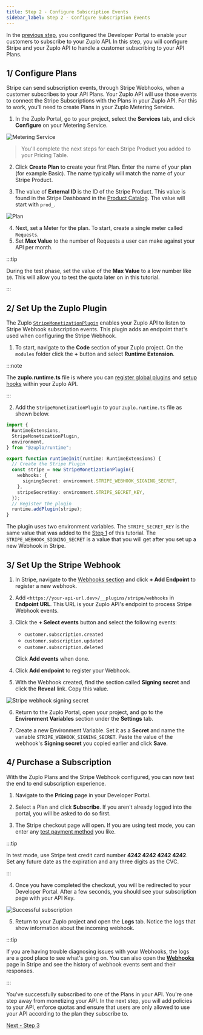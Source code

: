 ```yaml
---
title: Step 2 - Configure Subscription Events
sidebar_label: Step 2 - Configure Subscription Events
---
```


<EnterpriseFeature name="Monetization" />

In the [previous step](./monetization-dev-portal-setup.md), you configured the
Developer Portal to enable your customers to subscribe to your Zuplo API. In
this step, you will configure Stripe and your Zuplo API to handle a customer
subscribing to your API Plans.

## 1/ Configure Plans

Stripe can send subscription events, through Stripe Webhooks, when a customer
subscribes to your API Plans. Your Zuplo API will use those events to connect
the Stripe Subscriptions with the Plans in your Zuplo API. For this to work,
you'll need to create Plans in your Zuplo Metering Service.

1. In the Zuplo Portal, go to your project, select the **Services** tab, and
   click **Configure** on your Metering Service.

![Metering Service](/media/monetization-webhook-setup/image.png)

> You'll complete the next steps for each Stripe Product you added to your
> Pricing Table.

2. Click **Create Plan** to create your first Plan. Enter the name of your plan
   (for example Basic). The name typically will match the name of your Stripe
   Product.

3. The value of **External ID** is the ID of the Stripe Product. This value is
   found in the Stripe Dashboard in the
   [Product Catalog](https://dashboard.stripe.com/products). The value will
   start with `prod_`.

![Plan](/media/monetization-webhook-setup/image-1.png)

4. Next, set a Meter for the plan. To start, create a single meter called
   `Requests`.
5. Set **Max Value** to the number of Requests a user can make against your API
   per month.

:::tip

During the test phase, set the value of the **Max Value** to a low number like
`10`. This will allow you to test the quota later on in this tutorial.

:::

## 2/ Set Up the Zuplo Plugin

The Zuplo
[`StripeMonetizationPlugin`](/docs/articles/stripe-monetization-plugin.md)
enables your Zuplo API to listen to Stripe Webhook subscription events. This
plugin adds an endpoint that's used when configuring the Stripe Webhook.

1. To start, navigate to the **Code** section of your Zuplo project. On the
   `modules` folder click the **+** button and select **Runtime Extension**.

:::note

The **zuplo.runtime.ts** file is where you can
[register global plugins](https://zuplo.com/docs/articles/runtime-extensions#plugin-and-handler-extensions)
and [setup hooks](https://zuplo.com/docs/articles/runtime-extensions#hooks)
within your Zuplo API.

:::

2. Add the `StripeMonetizationPlugin` to your `zuplo.runtime.ts` file as shown
   below.

```ts
import {
  RuntimeExtensions,
  StripeMonetizationPlugin,
  environment,
} from "@zuplo/runtime";

export function runtimeInit(runtime: RuntimeExtensions) {
  // Create the Stripe Plugin
  const stripe = new StripeMonetizationPlugin({
    webhooks: {
      signingSecret: environment.STRIPE_WEBHOOK_SIGNING_SECRET,
    },
    stripeSecretKey: environment.STRIPE_SECRET_KEY,
  });
  // Register the plugin
  runtime.addPlugin(stripe);
}
```

The plugin uses two environment variables. The `STRIPE_SECRET_KEY` is the same
value that was added to the
[Step 1](/docs/articles/monetization-dev-portal-setup.md) of this tutorial. The
`STRIPE_WEBHOOK_SIGNING_SECRET` is a value that you will get after you set up a
new Webhook in Stripe.

## 3/ Set Up the Stripe Webhook

1. In Stripe, navigate to the
   [Webhooks section](https://dashboard.stripe.com/test/webhooks) and click **+
   Add Endpoint** to register a new webhook.

2. Add `<https://your-api-url.dev>/__plugins/stripe/webhooks` in **Endpoint
   URL**. This URL is your Zuplo API's endpoint to process Stripe Webhook
   events.

3. Click the **+ Select events** button and select the following events:

   - `customer.subscription.created`
   - `customer.subscription.updated`
   - `customer.subscription.deleted`

   Click **Add events** when done.

4. Click **Add endpoint** to register your Webhook.

5. With the Webhook created, find the section called **Signing secret** and
   click the **Reveal** link. Copy this value.

![Stripe webhook signing secret](/media/monetization-webhook-setup/image-2.png)

6. Return to the Zuplo Portal, open your project, and go to the **Environment
   Variables** section under the **Settings** tab.

7. Create a new Environment Variable. Set it as a **Secret** and name the
   variable `STRIPE_WEBHOOK_SIGNING_SECRET`. Paste the value of the webhook's
   **Signing secret** you copied earlier and click **Save**.

## 4/ Purchase a Subscription

With the Zuplo Plans and the Stripe Webhook configured, you can now test the end
to end subscription experience.

1. Navigate to the **Pricing** page in your Developer Portal.

2. Select a Plan and click **Subscribe**. If you aren't already logged into the
   portal, you will be asked to do so first.

3. The Stripe checkout page will open. If you are using test mode, you can enter
   any [test payment method](https://docs.stripe.com/testing) you like.

:::tip

In test mode, use Stripe test credit card number **4242 4242 4242 4242**. Set
any future date as the expiration and any three digits as the CVC.

:::

4. Once you have completed the checkout, you will be redirected to your
   Developer Portal. After a few seconds, you should see your subscription page
   with your API Key.

![Successful subscription](/media/monetization-webhook-setup/image-3.png)

5. Return to your Zuplo project and open the **Logs** tab. Notice the logs that
   show information about the incoming webhook.

:::tip

If you are having trouble diagnosing issues with your Webhooks, the logs are a
good place to see what's going on. You can also open the
[**Webhooks**](https://dashboard.stripe.com/webhooks) page in Stripe and see the
history of webhook events sent and their responses.

:::

You've successfully subscribed to one of the Plans in your API. You're one step
away from monetizing your API. In the next step, you will add policies to your
API, enforce quotas and ensure that users are only allowed to use your API
according to the plan they subscribe to.

[Next - Step 3](./monetization-policy-setup.md)
